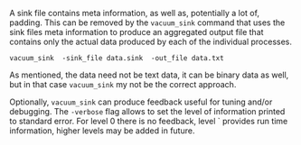 A sink file contains meta information, as well as, potentially a lot of, padding.  This can be removed by the `vacuum_sink` command that uses the sink files meta information to produce an aggregated output file that contains only the actual data produced by each of the individual processes.
```
vacuum_sink  -sink_file data.sink  -out_file data.txt
```
As mentioned, the data need not be text data, it can be binary data as well, but in that case `vacuum_sink` my not be the correct approach.

Optionally, `vacuum_sink` can produce feedback useful for tuning and/or debugging.  The `-verbose` flag allows to set the level of information printed to standard error.  For level 0 there is no feedback, level ` provides run time information, higher levels may be added in future.
